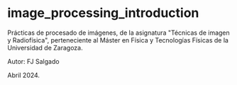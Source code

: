 # image_processing_introduction
Prácticas de procesado de imágenes, de la asignatura "Técnicas de imagen y Radiofísica", perteneciente al Máster en Física y Tecnologías Físicas de la Universidad de Zaragoza.

Autor: FJ Salgado

Abril 2024.
